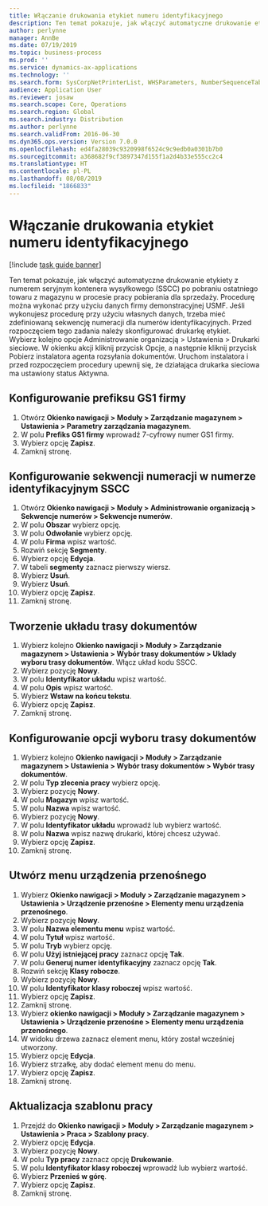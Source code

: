 ```yaml
---
title: Włączanie drukowania etykiet numeru identyfikacyjnego
description: Ten temat pokazuje, jak włączyć automatyczne drukowanie etykiety z numerem seryjnym kontenera wysyłkowego (SSCC) po pobraniu ostatniego towaru z magazynu w procesie pracy pobierania dla sprzedaży.
author: perlynne
manager: AnnBe
ms.date: 07/19/2019
ms.topic: business-process
ms.prod: ''
ms.service: dynamics-ax-applications
ms.technology: ''
ms.search.form: SysCorpNetPrinterList, WHSParameters, NumberSequenceTableListPage, NumberSequenceDetails, WHSDocumentRoutingLayout, WHSDocumentRouting, WHSRFMenuItem, WHSRFMenu, WHSWorkTemplateTable
audience: Application User
ms.reviewer: josaw
ms.search.scope: Core, Operations
ms.search.region: Global
ms.search.industry: Distribution
ms.author: perlynne
ms.search.validFrom: 2016-06-30
ms.dyn365.ops.version: Version 7.0.0
ms.openlocfilehash: ed4fa28039c9320998f6524c9c9edb0a0301b7b0
ms.sourcegitcommit: a368682f9cf3897347d155f1a2d4b33e555cc2c4
ms.translationtype: HT
ms.contentlocale: pl-PL
ms.lasthandoff: 08/08/2019
ms.locfileid: "1866833"
---
```

# <a name="enable-license-plate-label-printing"></a>Włączanie drukowania etykiet numeru identyfikacyjnego

[!include [task guide banner](../../includes/task-guide-banner.md)]

Ten temat pokazuje, jak włączyć automatyczne drukowanie etykiety z numerem seryjnym kontenera wysyłkowego (SSCC) po pobraniu ostatniego towaru z magazynu w procesie pracy pobierania dla sprzedaży. Procedurę można wykonać przy użyciu danych firmy demonstracyjnej USMF. Jeśli wykonujesz procedurę przy użyciu własnych danych, trzeba mieć zdefiniowaną sekwencję numeracji dla numerów identyfikacyjnych. Przed rozpoczęciem tego zadania należy skonfigurować drukarkę etykiet. Wybierz kolejno opcje Administrowanie organizacją > Ustawienia > Drukarki sieciowe. W okienku akcji kliknij przycisk Opcje, a następnie kliknij przycisk Pobierz instalatora agenta rozsyłania dokumentów. Uruchom instalatora i przed rozpoczęciem procedury upewnij się, że działająca drukarka sieciowa ma ustawiony status Aktywna.


## <a name="set-up-the-gs1-company-prefix"></a>Konfigurowanie prefiksu GS1 firmy
1. Otwórz **Okienko nawigacji > Moduły > Zarządzanie magazynem > Ustawienia > Parametry zarządzania magazynem**.
2. W polu **Prefiks GS1 firmy** wprowadź 7-cyfrowy numer GS1 firmy.
3. Wybierz opcję **Zapisz**.
4. Zamknij stronę.

## <a name="setup-the-sscc-license-plate-number-sequence"></a>Konfigurowanie sekwencji numeracji w numerze identyfikacyjnym SSCC
1. Otwórz **Okienko nawigacji > Moduły > Administrowanie organizacją > Sekwencje numerów > Sekwencje numerów**.
2. W polu **Obszar** wybierz opcję.
3. W polu **Odwołanie** wybierz opcję.
4. W polu **Firma** wpisz wartość.
5. Rozwiń sekcję **Segmenty**.
6. Wybierz opcję **Edycja**.
7. W tabeli **segmenty** zaznacz pierwszy wiersz.
8. Wybierz **Usuń**.
9. Wybierz **Usuń**.
10. Wybierz opcję **Zapisz**.
11. Zamknij stronę.

## <a name="create-the-document-route-layout"></a>Tworzenie układu trasy dokumentów
1. Wybierz kolejno **Okienko nawigacji > Moduły > Zarządzanie magazynem > Ustawienia > Wybór trasy dokumentów > Układy wyboru trasy dokumentów**. Włącz układ kodu SSCC.  
2. Wybierz pozycję **Nowy**.
3. W polu **Identyfikator układu** wpisz wartość.
4. W polu **Opis** wpisz wartość.
5. Wybierz **Wstaw na końcu tekstu**.
6. Wybierz opcję **Zapisz**.
7. Zamknij stronę.

## <a name="set-up-the-document-routing"></a>Konfigurowanie opcji wyboru trasy dokumentów
1. Wybierz kolejno **Okienko nawigacji > Moduły > Zarządzanie magazynem > Ustawienia > Wybór trasy dokumentów > Wybór trasy dokumentów**.
2. W polu **Typ zlecenia pracy** wybierz opcję.
3. Wybierz pozycję **Nowy**.
4. W polu **Magazyn** wpisz wartość.
5. W polu **Nazwa** wpisz wartość.
6. Wybierz pozycję **Nowy**.
7. W polu **Identyfikator układu** wprowadź lub wybierz wartość.
8. W polu **Nazwa** wpisz nazwę drukarki, której chcesz używać.
9. Wybierz opcję **Zapisz**.
10. Zamknij stronę.

## <a name="create-mobile-device-menu"></a>Utwórz menu urządzenia przenośnego
1. Wybierz **Okienko nawigacji > Moduły > Zarządzanie magazynem > Ustawienia > Urządzenie przenośne > Elementy menu urządzenia przenośnego**.
2. Wybierz pozycję **Nowy**.
3. W polu **Nazwa elementu menu** wpisz wartość.
4. W polu **Tytuł** wpisz wartość.
5. W polu **Tryb** wybierz opcję.
6. W polu **Użyj istniejącej pracy** zaznacz opcję **Tak**.
7. W polu **Generuj numer identyfikacyjny** zaznacz opcję **Tak**.
8. Rozwiń sekcję **Klasy robocze**.
9. Wybierz pozycję **Nowy**.
10. W polu **Identyfikator klasy roboczej** wpisz wartość.
11. Wybierz opcję **Zapisz**.
12. Zamknij stronę.
13. Wybierz **okienko nawigacji > Moduły > Zarządzanie magazynem > Ustawienia > Urządzenie przenośne > Elementy menu urządzenia przenośnego**.
14. W widoku drzewa zaznacz element menu, który został wcześniej utworzony.
15. Wybierz opcję **Edycja**.
16. Wybierz strzałkę, aby dodać element menu do menu.
17. Wybierz opcję **Zapisz**.
18. Zamknij stronę.

## <a name="update-a-work-template"></a>Aktualizacja szablonu pracy
1. Przejdź do **Okienko nawigacji > Moduły > Zarządzanie magazynem > Ustawienia > Praca > Szablony pracy**.
2. Wybierz opcję **Edycja**.
3. Wybierz pozycję **Nowy**.
4. W polu **Typ pracy** zaznacz opcję **Drukowanie**.
5. W polu **Identyfikator klasy roboczej** wprowadź lub wybierz wartość.
6. Wybierz **Przenieś w górę**.
7. Wybierz opcję **Zapisz**.
8. Zamknij stronę.

